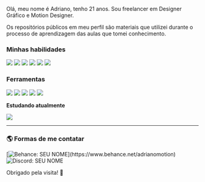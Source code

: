 Olá, meu nome é Adriano, tenho 21 anos. 
Sou freelancer em Designer Gráfico e Motion Designer.

Os repositórios públicos em meu perfil são materiais que utilizei durante o processo de aprendizagem das aulas que tomei conhecimento.


### **Minhas habilidades**
<img src="https://img.shields.io/static/v1?label=&message=JavaScript&color=090d12&style=for-the-badge&logo=javascript"/> <img src="https://img.shields.io/static/v1?label=&message=NodeJS&color=090d12&style=for-the-badge&logo=node.js"/> <img src="https://img.shields.io/static/v1?label=&message=HTML5&color=090d12&style=for-the-badge&logo=html5"/> <img src="https://img.shields.io/static/v1?label=&message=CSS&color=090d12&style=for-the-badge&logo=css3"/> <img src="https://img.shields.io/static/v1?label=&message=MySQL&color=090d12&style=for-the-badge&logo=mysql"/> <img src="https://img.shields.io/static/v1?label=&message=MongoDB&color=090d12&style=for-the-badge&logo=mongodb"/>

### **Ferramentas**
<img src="https://img.shields.io/static/v1?label=&message=VSCode&color=090d12&style=for-the-badge&logo=visualstudio"/> <img src="https://img.shields.io/static/v1?label=&message=Github&color=090d12&style=for-the-badge&logo=github"/> <img src="https://img.shields.io/static/v1?label=&message=Notion&color=090d12&style=for-the-badge&logo=notion"/> <img src="https://img.shields.io/static/v1?label=&message=Trello&color=090d12&style=for-the-badge&logo=Trello"/> <img src="https://img.shields.io/static/v1?label=&message=Cloudflare&color=090d12&style=for-the-badge&logo=cloudflare"/>

**Estudando atualmente**

<img src="https://img.shields.io/static/v1?label=&message=React&color=090d12&style=for-the-badge&logo=react"/>

<hr/>

### **🌎 Formas de me contatar**

[![Behance: SEU NOME](https://img.shields.io/badge/-adrianomendes_-090d12?style=flat-square&logo=Behance&logoColor=white&link=https://www.behance.net/adrianomendes_)](https://www.behance.net/adrianomotion)
![Discord: SEU NOME](https://img.shields.io/badge/-GGunter1731_-5865F2?style=flat-square&logo=Discord&logoColor=white&link=https://www.behance.net/adrianomendes_)


Obrigado pela visita! :smiling_face_with_three_hearts:

